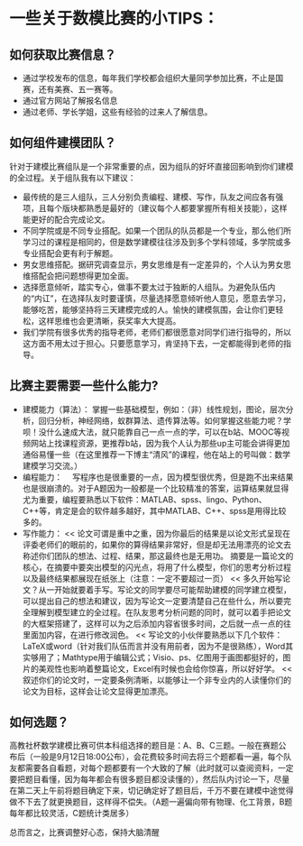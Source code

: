 # 一些关于数模比赛的小TIPS：

## 如何获取比赛信息？
* 通过学校发布的信息，每年我们学校都会组织大量同学参加比赛，不止是国赛，还有美赛、五一赛等。
* 通过官方网站了解报名信息
* 通过老师、学长学姐，这些有经验的过来人了解信息。

## 如何组件建模团队？
针对于建模比赛组队是一个非常重要的点，因为组队的好坏直接回影响到你们建模的全过程。关于组队我有以下建议：
* 最传统的是三人组队，三人分别负责编程、建模、写作，队友之间应各有强项，且每个版块都熟悉是最好的（建议每个人都要掌握所有相关技能），这样能更好的配合完成论文。
* 不同学院或是不同专业搭配。如果一个团队的队员都是一个专业，那么他们所学习过的课程是相同的，但是数学建模往往涉及到多个学科领域，多学院或多专业搭配会更有利于解题。
* 男女思维搭配。据研究调查显示，男女思维是有一定差异的，个人认为男女思维搭配会把问题想得更加全面。
* 选择愿意倾听，踏实专心，做事不要太过于独断的人组队。为避免队伍内的“内讧”，在选择队友时要谨慎，尽量选择愿意倾听他人意见，愿意去学习，能够吃苦，能够坚持将三天建模完成的人。愉快的建模氛围，会让你们更轻松，这样思维也会更清晰，获奖率大大提高。
* 我们学院有很多优秀的指导老师，老师们都很愿意对同学们进行指导的，所以这方面不用太过于担心。只要愿意学习，肯坚持下去，一定都能得到老师的指导。

## 比赛主要需要一些什么能力?

* 建模能力（算法）：
掌握一些基础模型，例如：（非）线性规划，图论，层次分析，回归分析，神经网络，蚁群算法、遗传算法等。如何掌握这些能力呢？学呗！没什么速成大法，就只能靠自己一点一点的学，可以在b站、MOOC等视频网站上找课程资源，更推荐b站，因为我个人认为那些up主可能会讲得更加通俗易懂一些（在这里推荐一下博主“清风”的课程，他在站上的号叫做：数学建模学习交流。）
* 编程能力：
　写程序也是很重要的一点，因为模型很优秀，但是跑不出来结果也是很崩溃的。对于A题因为一般都是一个比较精准的答案，运算结果就显得尤为重要，编程要熟悉以下软件：MATLAB、spss、lingo、Python、C++等，肯定是会的软件越多越好，其中MATLAB、C++、spss是用得比较多的。
* 写作能力：
<< 论文可谓是重中之重，因为你最后的结果是以论文形式呈现在评委老师们的眼前的，如果你的算得结果非常好，但是却无法用漂亮的论文去称述你们团队的想法、过程、结果，那这最终也是无用功。
摘要是一篇论文的核心，在摘要中要突出模型的闪光点，将用了什么模型，你们的思考分析过程以及最终结果都展现在纸张上（注意：一定不要超过一页）
<< 多久开始写论文？从一开始就要着手写。写论文的同学要尽可能帮助建模的同学建立模型，可以提出自己的想法和建议，因为写论文一定要清楚自己在些什么，所以要完全理解到模型建立的全过程。在队友思考分析问题的同时，就可以着手把论文的大框架搭建了，这样可以为之后添加内容省很多时间，之后就一点一点的往里面加内容，在进行修改润色。
<< 写论文的小伙伴要熟悉以下几个软件：LaTeX或word（针对我们队伍而言并没有用前者，因为不是很熟练），Word其实够用了；Mathtype用于编辑公式；Visio、ps、亿图用于画图都挺好的，图片的美观性也影响着整篇论文，Excel有时候也会给你惊喜，所以好好学。
<< 叙述你们的论文时，一定要条例清晰，以能够让一个非专业内的人读懂你们的论文为目标，这样会让论文显得更加漂亮。

## 如何选题？

高教社杯数学建模比赛可供本科组选择的题目是：A、B、C三题。一般在赛题公布后（一般是9月12日18:00公布），会花费较多时间去将三个题都看一遍，每个队友都需要各自看题，对每个题都要有一个大致的了解（此时就可以查阅资料，一定要把题目看懂，因为每年都会有很多题目都没读懂的），然后队内讨论一下，尽量在第二天上午前将题目确定下来，切记确定好了题目后，千万不要在建模中途觉得做不下去了就更换题目，这样得不偿失。（A题一遍偏向带有物理、化工背景，B题每年都比较灵活，C题统计类居多）

总而言之，比赛调整好心态，保持大脑清醒